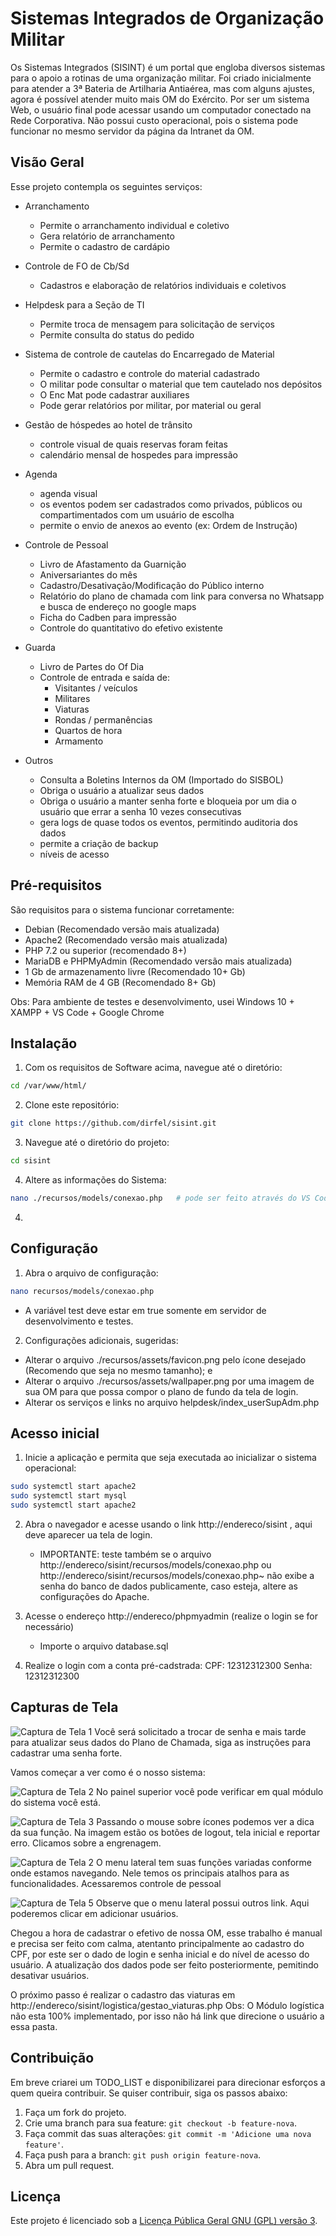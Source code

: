# Sistemas Integrados de Organização Militar

Os Sistemas Integrados (SISINT) é um portal que engloba diversos sistemas para o apoio a rotinas de uma organização militar.
Foi criado inicialmente para atender a 3ª Bateria de Artilharia Antiaérea, mas com alguns ajustes, agora é possível atender muito mais OM do Exército.
Por ser um sistema Web, o usuário final pode acessar usando um computador conectado na Rede Corporativa. Não possui custo operacional, pois o sistema pode funcionar no mesmo servidor da página da Intranet da OM.


## Visão Geral

Esse projeto contempla os seguintes serviços:

- Arranchamento
    - Permite o arranchamento individual e coletivo
    - Gera relatório de arranchamento
    - Permite o cadastro de cardápio

- Controle de FO de Cb/Sd
    - Cadastros e elaboração de relatórios individuais e coletivos

- Helpdesk para a Seção de TI
    - Permite troca de mensagem para solicitação de serviços
    - Permite consulta do status do pedido

- Sistema de controle de cautelas do Encarregado de Material
    - Permite o cadastro e controle do material cadastrado
    - O militar pode consultar o material que tem cautelado nos depósitos
    - O Enc Mat pode cadastrar auxiliares
    - Pode gerar relatórios por militar, por material ou geral

- Gestão de hóspedes ao hotel de trânsito
    - controle visual de quais reservas foram feitas
    - calendário mensal de hospedes para impressão

- Agenda
    - agenda visual
    - os eventos podem ser cadastrados como privados, públicos ou compartimentados com um usuário de escolha
    - permite o envio de anexos ao evento (ex: Ordem de Instrução)

- Controle de Pessoal
    - Livro de Afastamento da Guarnição
    - Aniversariantes do mês
    - Cadastro/Desativação/Modificação do Público interno
    - Relatório do plano de chamada com link para conversa no Whatsapp e busca de endereço no google maps
    - Ficha do Cadben para impressão
    - Controle do quantitativo do efetivo existente

- Guarda
    - Livro de Partes do Of Dia
    - Controle de entrada e saída de:
        - Visitantes / veículos
        - Militares
        - Viaturas
        - Rondas / permanências
        - Quartos de hora
        - Armamento
- Outros
    - Consulta a Boletins Internos da OM (Importado do SISBOL)
    - Obriga o usuário a atualizar seus dados
    - Obriga o usuário a manter senha forte e bloqueia por um dia o usuário que errar a senha 10 vezes consecutivas
    - gera logs de quase todos os eventos, permitindo auditoria dos dados
    - permite a criação de backup
    - níveis de acesso

## Pré-requisitos

São requisitos para o sistema funcionar corretamente:

- Debian (Recomendado versão mais atualizada)
- Apache2 (Recomendado versão mais atualizada)
- PHP 7.2 ou superior (recomendado 8+)
- MariaDB e PHPMyAdmin (Recomendado versão mais atualizada)
- 1 Gb de armazenamento livre (Recomendado 10+ Gb)
- Memória RAM de 4 GB (Recomendado 8+ Gb)

Obs: Para ambiente de testes e desenvolvimento, usei Windows 10 + XAMPP + VS Code + Google Chrome

## Instalação

1. Com os requisitos de Software acima, navegue até o diretório:

```bash
cd /var/www/html/
```

2. Clone este repositório:

```bash
git clone https://github.com/dirfel/sisint.git
```

3. Navegue até o diretório do projeto:

```bash
cd sisint
```

4. Altere as informações do Sistema:

```bash
nano ./recursos/models/conexao.php   # pode ser feito através do VS Code ou outro editor
```

4. 

## Configuração

1. Abra o arquivo de configuração:

```bash
nano recursos/models/conexao.php
```
- A variável test deve estar em true somente em servidor de desenvolvimento e testes.

2. Configurações adicionais, sugeridas:

- Alterar o arquivo ./recursos/assets/favicon.png pelo ícone desejado (Recomendo que seja no mesmo tamanho); e
- Alterar o arquivo ./recursos/assets/wallpaper.png por uma imagem de sua OM para que possa compor o plano de fundo da tela de login.
- Alterar os serviços e links no arquivo helpdesk/index_userSupAdm.php

## Acesso inicial

1. Inicie a aplicação e permita que seja executada ao inicializar o sistema operacional:

```bash
sudo systemctl start apache2
sudo systemctl start mysql
sudo systemctl start apache2

```

2. Abra o navegador e acesse usando o link http://endereco/sisint , aqui deve aparecer ua tela de login.
    - IMPORTANTE: teste também se o arquivo http://endereco/sisint/recursos/models/conexao.php ou http://endereco/sisint/recursos/models/conexao.php~ não exibe a senha do banco de dados publicamente, caso esteja, altere as configurações do Apache.

3. Acesse o endereço http://endereco/phpmyadmin (realize o login se for necessário)
    - Importe o arquivo database.sql

3. Realize o login com a conta pré-cadstrada:
    CPF: 12312312300
    Senha: 12312312300

## Capturas de Tela

![Captura de Tela 1](capturas/Captura1.png)
Você será solicitado a trocar de senha e mais tarde para atualizar seus dados do Plano de Chamada, siga as instruções para cadastrar uma senha forte.

Vamos começar a ver como é o nosso sistema:

![Captura de Tela 2](capturas/Captura2.png)
No painel superior você pode verificar em qual módulo do sistema você está.

![Captura de Tela 3](capturas/Captura3.png)
Passando o mouse sobre ícones podemos ver a dica da sua função. Na imagem estão os botões de logout, tela inicial e reportar erro. Clicamos sobre a engrenagem.

![Captura de Tela 2](capturas/Captura4.png)
O menu lateral tem suas funções variadas conforme onde estamos navegando. Nele temos os principais atalhos para as funcionalidades. Acessaremos controle de pessoal

![Captura de Tela 5](capturas/Captura5.png)
Observe que o menu lateral possui outros link. Aqui poderemos clicar em adicionar usuários.

Chegou a hora de cadastrar o efetivo de nossa OM, esse trabalho é manual e precisa ser feito com calma, atentanto principalmente ao cadastro do CPF, por este ser o dado de login e senha inicial e do nível de acesso do usuário. A atualização dos dados pode ser feito posteriormente, pemitindo desativar usuários.

O próximo passo é realizar o cadastro das viaturas em http://endereco/sisint/logistica/gestao_viaturas.php
Obs: O Módulo logística não esta 100% implementado, por isso não há link que direcione o usuário a essa pasta.



## Contribuição

Em breve criarei um TODO_LIST e disponibilizarei para direcionar esforços a quem queira contribuir.
Se quiser contribuir, siga os passos abaixo:

1. Faça um fork do projeto.
2. Crie uma branch para sua feature: `git checkout -b feature-nova`.
3. Faça commit das suas alterações: `git commit -m 'Adicione uma nova feature'`.
4. Faça push para a branch: `git push origin feature-nova`.
5. Abra um pull request.

## Licença

Este projeto é licenciado sob a [Licença Pública Geral GNU (GPL) versão 3](LICENSE).
